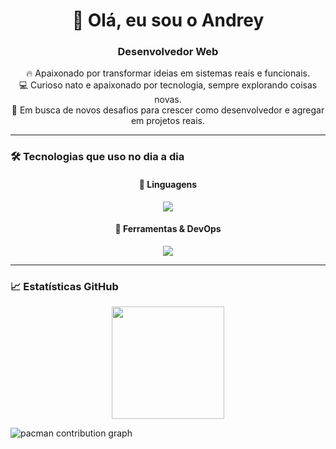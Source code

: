 <h1 align="center">👋 Olá, eu sou o Andrey</h1>
<h3 align="center">Desenvolvedor Web</h3>

<p align="center">
  🔥 Apaixonado por transformar ideias em sistemas reais e funcionais.<br>
  💻 Curioso nato e apaixonado por tecnologia, sempre explorando coisas novas.<br>
  🚀 Em busca de novos desafios para crescer como desenvolvedor e agregar em projetos reais.
</p>

---

### 🛠️ Tecnologias que uso no dia a dia

<div align="center">

  #### 🧠 Linguagens  
  <img src="https://skillicons.dev/icons?i=html,css,php,py" />

  #### 🔧 Ferramentas & DevOps  
  <img src="https://skillicons.dev/icons?i=git,github,docker,linux,vscode" />

</div>

---

### 📈 Estatísticas GitHub

<p align="center">
  <img height="180em" src="https://github-readme-stats.vercel.app/api?username=DevAndyx&show_icons=true&theme=tokyonight&count_private=true"/>
</p>
<picture>
  <source media="(prefers-color-scheme: dark)" srcset="https://raw.githubusercontent.com/Leozinnh/Leozinnh/output/pacman-contribution-graph-dark.svg">
  <source media="(prefers-color-scheme: light)" srcset="https://raw.githubusercontent.com/Leozinnh/Leozinnh/output/pacman-contribution-graph.svg">
  <img alt="pacman contribution graph" src="https://raw.githubusercontent.com/Leozinnh/Leozinnh/output/pacman-contribution-graph.svg">
</picture>
